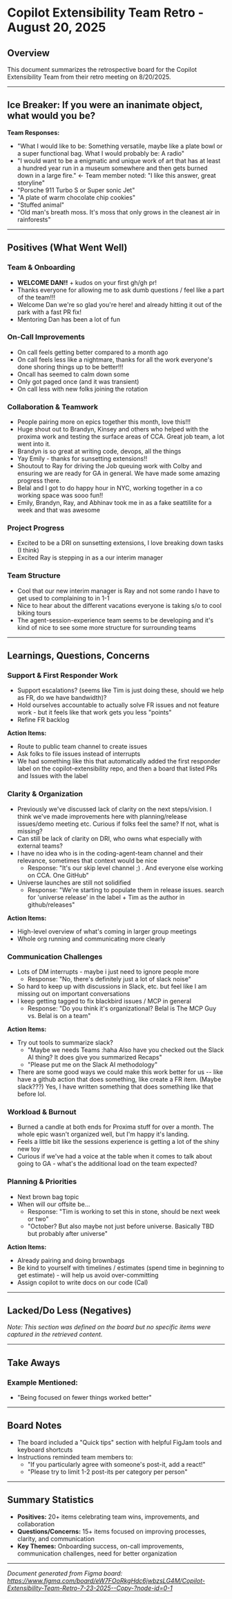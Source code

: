 # Copilot Extensibility Team Retro - August 20, 2025

## Overview
This document summarizes the retrospective board for the Copilot Extensibility Team from their retro meeting on 8/20/2025.

---

## Ice Breaker: If you were an inanimate object, what would you be?

**Team Responses:**
- "What I would like to be: Something versatile, maybe like a plate bowl or a super functional bag. What I would probably be: A radio"
- "I would want to be a enigmatic and unique work of art that has at least a hundred year run in a museum somewhere and then gets burned down in a large fire." ← Team member noted: "I like this answer, great storyline"
- "Porsche 911 Turbo S or Super sonic Jet"
- "A plate of warm chocolate chip cookies"
- "Stuffed animal"
- "Old man's breath moss. It's moss that only grows in the cleanest air in rainforests"

---

## Positives (What Went Well)

### Team & Onboarding
- **WELCOME DAN!!** + kudos on your first gh/gh pr!
- Thanks everyone for allowing me to ask dumb questions / feel like a part of the team!!!
- Welcome Dan we're so glad you're here! and already hitting it out of the park with a fast PR fix!
- Mentoring Dan has been a lot of fun

### On-Call Improvements
- On call feels getting better compared to a month ago
- On call feels less like a nightmare, thanks for all the work everyone's done shoring things up to be better!!!
- Oncall has seemed to calm down some
- Only got paged once (and it was transient)
- On call less with new folks joining the rotation

### Collaboration & Teamwork
- People pairing more on epics together this month, love this!!!
- Huge shout out to Brandyn, Kinsey and others who helped with the proxima work and testing the surface areas of CCA. Great job team, a lot went into it.
- Brandyn is so great at writing code, devops, all the things
- Yay Emily - thanks for sunsetting extensions!!
- Shoutout to Ray for driving the Job queuing work with Colby and ensuring we are ready for GA in general. We have made some amazing progress there.
- Belal and I got to do happy hour in NYC, working together in a co working space was sooo fun!!
- Emily, Brandyn, Ray, and Abhinav took me in as a fake seattilite for a week and that was awesome

### Project Progress
- Excited to be a DRI on sunsetting extensions, I love breaking down tasks (I think)
- Excited Ray is stepping in as a our interim manager

### Team Structure
- Cool that our new interim manager is Ray and not some rando I have to get used to complaining to in 1-1
- Nice to hear about the different vacations everyone is taking s/o to cool biking tours
- The agent-session-experience team seems to be developing and it's kind of nice to see some more structure for surrounding teams

---

## Learnings, Questions, Concerns

### Support & First Responder Work
- Support escalations? (seems like Tim is just doing these, should we help as FR, do we have bandwidth)?
- Hold ourselves accountable to actually solve FR issues and not feature work - but it feels like that work gets you less "points"
- Refine FR backlog

**Action Items:**
- Route to public team channel to create issues
- Ask folks to file issues instead of interrupts
- We had something like this that automatically added the first responder label on the copilot-extensibility repo, and then a board that listed PRs and Issues with the label

### Clarity & Organization
- Previously we've discussed lack of clarity on the next steps/vision. I think we've made improvements here with planning/release issues/demo meeting etc. Curious if folks feel the same? If not, what is missing?
- Can still be lack of clarity on DRI, who owns what especially with external teams?
- I have no idea who is in the coding-agent-team channel and their relevance, sometimes that context would be nice
  - Response: "It's our skip level channel ;) . And everyone else working on CCA. One GitHub"
- Universe launches are still not solidified
  - Response: "We're starting to populate them in release issues. search for 'universe release' in the label + Tim as the author in github/releases"

**Action Items:**
- High-level overview of what's coming in larger group meetings
- Whole org running and communicating more clearly

### Communication Challenges
- Lots of DM interrupts - maybe i just need to ignore people more
  - Response: "No, there's definitely just a lot of slack noise"
- So hard to keep up with discussions in Slack, etc. but feel like I am missing out on important conversations
- I keep getting tagged to fix blackbird issues / MCP in general
  - Response: "Do you think it's organizational? Belal is The MCP Guy vs. Belal is on a team"

**Action Items:**
- Try out tools to summarize slack?
  - "Maybe we needs Teams :haha Also have you checked out the Slack AI thing? It does give you summarized Recaps"
  - "Please put me on the Slack AI methodology"
- There are some good ways we could make this work better for us -- like have a github action that does something, like create a FR item. (Maybe slack???) Yes, I have written something that does something like that before lol.

### Workload & Burnout
- Burned a candle at both ends for Proxima stuff for over a month. The whole epic wasn't organized well, but I'm happy it's landing.
- Feels a little bit like the sessions experience is getting a lot of the shiny new toy
- Curious if we've had a voice at the table when it comes to talk about going to GA - what's the additional load on the team expected?

### Planning & Priorities
- Next brown bag topic
- When will our offsite be...
  - Response: "Tim is working to set this in stone, should be next week or two"
  - "October? But also maybe not just before universe. Basically TBD but probably after universe"

**Action Items:**
- Already pairing and doing brownbags
- Be kind to yourself with timelines / estimates (spend time in beginning to get estimate) - will help us avoid over-committing
- Assign copilot to write docs on our code (Cal)

---

## Lacked/Do Less (Negatives)

*Note: This section was defined on the board but no specific items were captured in the retrieved content.*

---

## Take Aways

### Example Mentioned:
- "Being focused on fewer things worked better"

---

## Board Notes
- The board included a "Quick tips" section with helpful FigJam tools and keyboard shortcuts
- Instructions reminded team members to:
  - "If you particularly agree with someone's post-it, add a react!"
  - "Please try to limit 1-2 post-its per category per person"

---

## Summary Statistics
- **Positives:** 20+ items celebrating team wins, improvements, and collaboration
- **Questions/Concerns:** 15+ items focused on improving processes, clarity, and communication
- **Key Themes:** Onboarding success, on-call improvements, communication challenges, need for better organization

---

*Document generated from Figma board: https://www.figma.com/board/eW7FOoRkgHdc6jwbzsLG4M/Copilot-Extensibility-Team-Retro-7-23-2025--Copy-?node-id=0-1*

